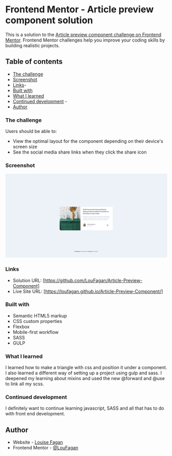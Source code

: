 # Frontend Mentor - Article preview component solution

This is a solution to the [Article preview component challenge on Frontend Mentor](https://github.com/LouFagan/Article-Preview-Component.git). Frontend Mentor challenges help you improve your coding skills by building realistic projects.

## Table of contents

- [The challenge](#the-challenge)
- [Screenshot](#screenshot)
- [Links](#links)-
- [Built with](#built-with)
- [What I learned](#what-i-learned)
- [Continued development](#continued-development) -
- [Author](#author)

### The challenge

Users should be able to:

- View the optimal layout for the component depending on their device's screen size
- See the social media share links when they click the share icon

### Screenshot

![](./screenshot.png)

### Links

- Solution URL: [https://github.com/LouFagan/Article-Preview-Component]
- Live Site URL: [https://loufagan.github.io/Article-Preview-Component/]

### Built with

- Semantic HTML5 markup
- CSS custom properties
- Flexbox
- Mobile-first workflow
- SASS
- GULP

### What I learned

I learned how to make a triangle with css and position it under a component. I also learned a different way of setting up a project using gulp and sass. I deepened my learning about mixins and used the new @forward and @use to link all my scss.

### Continued development

I definitely want to continue learning javascript, SASS and all that has to do with front end development.

## Author

- Website - [Louise Fagan](https://www.pixelmein.ca)
- Frontend Mentor - [@LouFagan](https://www.frontendmentor.io/profile/LouFagan)
